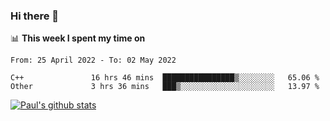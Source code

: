### Hi there 👋

📊 **This week I spent my time on**
<!--START_SECTION:waka-->

```text
From: 25 April 2022 - To: 02 May 2022

C++               16 hrs 46 mins  ████████████████▒░░░░░░░░   65.06 %
Other             3 hrs 36 mins   ███▒░░░░░░░░░░░░░░░░░░░░░   13.97 %
```

<!--END_SECTION:waka-->


[![Paul's github stats](https://github-readme-stats.vercel.app/api?username=mickeyouyou&theme=dracula&show_icons=true)](https://github.com/anuraghazra/github-readme-stats)
